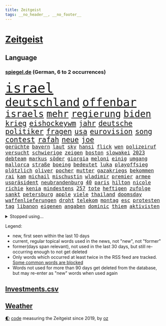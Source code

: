 ```yaml
---
title: Zeitgeist
tags: __no_header__, __no_footer__
---
```


# [Zeitgeist](https://oliz.io/zeitgeist/)

## Language

<h3><a href="https://www.spiegel.de" target="_blank">spiegel.de</a> (German, 6 to 2 occurrences)</h3>
<p style="font-family:monospace">
<span style="font-size:32pt"><a href="news_links.html#israel" class="current">israel</a></span>
<br>
<span style="font-size:27pt"><a href="news_links.html#deutschland" class="current">deutschland</a></span>
<span style="font-size:27pt"><a href="news_links.html#offenbar" class="current">offenbar</a></span>
<br>
<span style="font-size:22pt"><a href="news_links.html#israels" class="current">israels</a></span>
<span style="font-size:22pt"><a href="news_links.html#mehr" class="current">mehr</a></span>
<span style="font-size:22pt"><a href="news_links.html#regierung" class="current">regierung</a></span>
<span style="font-size:22pt"><a href="news_links.html#biden" class="current">biden</a></span>
<br>
<span style="font-size:17pt"><a href="news_links.html#krieg" class="current">krieg</a></span>
<span style="font-size:17pt"><a href="news_links.html#eishockeywm" class="new">eishockeywm</a></span>
<span style="font-size:17pt"><a href="news_links.html#jahr" class="current">jahr</a></span>
<span style="font-size:17pt"><a href="news_links.html#deutsche" class="current">deutsche</a></span>
<span style="font-size:17pt"><a href="news_links.html#politiker" class="current">politiker</a></span>
<span style="font-size:17pt"><a href="news_links.html#fragen" class="current">fragen</a></span>
<span style="font-size:17pt"><a href="news_links.html#usa" class="current">usa</a></span>
<span style="font-size:17pt"><a href="news_links.html#eurovision" class="current">eurovision</a></span>
<span style="font-size:17pt"><a href="news_links.html#song" class="current">song</a></span>
<span style="font-size:17pt"><a href="news_links.html#contest" class="current">contest</a></span>
<span style="font-size:17pt"><a href="news_links.html#rafah" class="current">rafah</a></span>
<span style="font-size:17pt"><a href="news_links.html#neue" class="current">neue</a></span>
<span style="font-size:17pt"><a href="news_links.html#joe" class="current">joe</a></span>
<br>
<span style="font-size:12pt"><a href="news_links.html#gerüchte" class="current">gerüchte</a></span>
<span style="font-size:12pt"><a href="news_links.html#bayern" class="current">bayern</a></span>
<span style="font-size:12pt"><a href="news_links.html#laut" class="current">laut</a></span>
<span style="font-size:12pt"><a href="news_links.html#sky" class="current">sky</a></span>
<span style="font-size:12pt"><a href="news_links.html#hansi" class="new">hansi</a></span>
<span style="font-size:12pt"><a href="news_links.html#flick" class="new">flick</a></span>
<span style="font-size:12pt"><a href="news_links.html#wen" class="current">wen</a></span>
<span style="font-size:12pt"><a href="news_links.html#polizeiruf" class="current">polizeiruf</a></span>
<span style="font-size:12pt"><a href="news_links.html#versucht" class="current">versucht</a></span>
<span style="font-size:12pt"><a href="news_links.html#schwierige" class="current">schwierige</a></span>
<span style="font-size:12pt"><a href="news_links.html#zeigen" class="current">zeigen</a></span>
<span style="font-size:12pt"><a href="news_links.html#boston" class="current">boston</a></span>
<span style="font-size:12pt"><a href="news_links.html#slowakei" class="current">slowakei</a></span>
<span style="font-size:12pt"><a href="news_links.html#2023" class="current">2023</a></span>
<span style="font-size:12pt"><a href="news_links.html#debteam" class="new">debteam</a></span>
<span style="font-size:12pt"><a href="news_links.html#markus" class="current">markus</a></span>
<span style="font-size:12pt"><a href="news_links.html#söder" class="current">söder</a></span>
<span style="font-size:12pt"><a href="news_links.html#giorgia" class="current">giorgia</a></span>
<span style="font-size:12pt"><a href="news_links.html#meloni" class="current">meloni</a></span>
<span style="font-size:12pt"><a href="news_links.html#einig" class="current">einig</a></span>
<span style="font-size:12pt"><a href="news_links.html#umgang" class="current">umgang</a></span>
<span style="font-size:12pt"><a href="news_links.html#mallorca" class="current">mallorca</a></span>
<span style="font-size:12pt"><a href="news_links.html#straße" class="current">straße</a></span>
<span style="font-size:12pt"><a href="news_links.html#boeing" class="current">boeing</a></span>
<span style="font-size:12pt"><a href="news_links.html#bedeutet" class="current">bedeutet</a></span>
<span style="font-size:12pt"><a href="news_links.html#luka" class="current">luka</a></span>
<span style="font-size:12pt"><a href="news_links.html#playoffsieg" class="new">playoffsieg</a></span>
<span style="font-size:12pt"><a href="news_links.html#plötzlich" class="current">plötzlich</a></span>
<span style="font-size:12pt"><a href="news_links.html#oliver" class="current">oliver</a></span>
<span style="font-size:12pt"><a href="news_links.html#pocher" class="current">pocher</a></span>
<span style="font-size:12pt"><a href="news_links.html#mutter" class="current">mutter</a></span>
<span style="font-size:12pt"><a href="news_links.html#gazakriegs" class="current">gazakriegs</a></span>
<span style="font-size:12pt"><a href="news_links.html#bekommen" class="current">bekommen</a></span>
<span style="font-size:12pt"><a href="news_links.html#rai" class="new">rai</a></span>
<span style="font-size:12pt"><a href="news_links.html#kam" class="current">kam</a></span>
<span style="font-size:12pt"><a href="news_links.html#michail" class="current">michail</a></span>
<span style="font-size:12pt"><a href="news_links.html#mischustin" class="new">mischustin</a></span>
<span style="font-size:12pt"><a href="news_links.html#wladimir" class="current">wladimir</a></span>
<span style="font-size:12pt"><a href="news_links.html#premier" class="current">premier</a></span>
<span style="font-size:12pt"><a href="news_links.html#armee" class="current">armee</a></span>
<span style="font-size:12pt"><a href="news_links.html#uspräsident" class="current">uspräsident</a></span>
<span style="font-size:12pt"><a href="news_links.html#neubrandenburg" class="current">neubrandenburg</a></span>
<span style="font-size:12pt"><a href="news_links.html#40" class="current">40</a></span>
<span style="font-size:12pt"><a href="news_links.html#paris" class="current">paris</a></span>
<span style="font-size:12pt"><a href="news_links.html#hilton" class="new">hilton</a></span>
<span style="font-size:12pt"><a href="news_links.html#nicole" class="current">nicole</a></span>
<span style="font-size:12pt"><a href="news_links.html#richie" class="new">richie</a></span>
<span style="font-size:12pt"><a href="news_links.html#kenia" class="current">kenia</a></span>
<span style="font-size:12pt"><a href="news_links.html#mindestens" class="current">mindestens</a></span>
<span style="font-size:12pt"><a href="news_links.html#257" class="new">257</a></span>
<span style="font-size:12pt"><a href="news_links.html#tote" class="current">tote</a></span>
<span style="font-size:12pt"><a href="news_links.html#heftigen" class="current">heftigen</a></span>
<span style="font-size:12pt"><a href="news_links.html#zufolge" class="current">zufolge</a></span>
<span style="font-size:12pt"><a href="news_links.html#sankt" class="current">sankt</a></span>
<span style="font-size:12pt"><a href="news_links.html#petersburg" class="current">petersburg</a></span>
<span style="font-size:12pt"><a href="news_links.html#apple" class="current">apple</a></span>
<span style="font-size:12pt"><a href="news_links.html#viele" class="current">viele</a></span>
<span style="font-size:12pt"><a href="news_links.html#thailand" class="current">thailand</a></span>
<span style="font-size:12pt"><a href="news_links.html#doomsday" class="new">doomsday</a></span>
<span style="font-size:12pt"><a href="news_links.html#waffenlieferungen" class="current">waffenlieferungen</a></span>
<span style="font-size:12pt"><a href="news_links.html#droht" class="current">droht</a></span>
<span style="font-size:12pt"><a href="news_links.html#telekom" class="current">telekom</a></span>
<span style="font-size:12pt"><a href="news_links.html#montag" class="current">montag</a></span>
<span style="font-size:12pt"><a href="news_links.html#esc" class="current">esc</a></span>
<span style="font-size:12pt"><a href="news_links.html#protesten" class="current">protesten</a></span>
<span style="font-size:12pt"><a href="news_links.html#tag" class="current">tag</a></span>
<span style="font-size:12pt"><a href="news_links.html#libanon" class="current">libanon</a></span>
<span style="font-size:12pt"><a href="news_links.html#eigenen" class="current">eigenen</a></span>
<span style="font-size:12pt"><a href="news_links.html#angaben" class="current">angaben</a></span>
<span style="font-size:12pt"><a href="news_links.html#dominic" class="new">dominic</a></span>
<span style="font-size:12pt"><a href="news_links.html#thiem" class="new">thiem</a></span>
<span style="font-size:12pt"><a href="news_links.html#aktivisten" class="current">aktivisten</a></span>
</p>
<details>
<summary>Stopped using...</summary>
<p class="former" style="font-size:12pt">
schleswigholstein(1296) zweifel(1296) gemeinden(1295) geäußert(1295) internationaler(1295) prüfung(1295) registriert(1295) sicherheitsbehörden(1295) verluste(1295) 21(1294) bitten(1294) gewonnen(1294) trat(1294) aktien(1293) appelliert(1293) aufgefordert(1293) bestreitet(1293) investieren(1293) terroristen(1293) katastrophe(1292) leer(1292) nachruf(1292) niederländische(1292) oberbürgermeister(1292) richten(1292) verschiebt(1292) wolfgang(1292) aufmerksamkeit(1291) besetzt(1291) meldete(1291) reichte(1291) bloß(1290) erklärte(1290) hinterher(1290) konflikte(1290) schön(1290) tödliche(1290) alpen(1289) alternativen(1289) explosion(1289) verpassen(1289) rassismus(1288) reduziert(1288) weise(1288) aufgerufen(1287) außen(1287) bestätigen(1287) entdeckte(1287) erfasst(1287) maria(1287) maß(1287) versprochen(1287) zugang(1287) gebaut(1286) mieter(1286) rettungskräfte(1286) unmut(1286) versprach(1286) amerika(1285) bsc(1285) ermöglichen(1285) hertha(1285) märchen(1285) schwanger(1285) senkt(1285) august(1284) drastisch(1284) stürmer(1284) überlebt(1284) ausgeschlossen(1283) ii(1283) übergeben(1283) produzieren(1282) sperrt(1282) verbreiten(1282) wolle(1282) langfristig(1281) mörder(1281) armut(1280) ausgeliefert(1280) hans(1280) spanischen(1280) ermittlern(1279) forderte(1279) frachter(1279) restaurants(1279) falschen(1278) norwegen(1277) satz(1277) bundesstaat(1275) einnahmen(1274) nachbarn(1273) erfüllt(1272) haaland(1272) dar(1270) behalten(1268) laufenden(1267) aufarbeitung(1265) müsste(1265) ringen(1264) beweise(1262) gouverneur(1262) kandidatur(1256) smartphones(1253) gehabt(1249) gruppen(1249) vorläufig(1246) nächstes(1241) empfangen(1239) drohne(1237) rache(1233) aktionen(1229) langem(1226) stopp(1215) niederländer(1191) gewinne(1187) autobahnen(1155) blut(1107) lehren(1046) zentralbank(1037) zerstörte(1032) arte(1027) rereportage(1027) inflationsrate(1026) partnerschaft(1020) kilogramm(1017) verurteilung(1014) ausgefallen(1001) kameras(985) jahrzehnt(972) gewohnt(967) energiepreise(963) gemeinschaft(960) verletzten(959) australiens(930) 15000(925) verständigt(921) strackzimmermann(914) rhein(912) geheimdienste(908) umsetzung(902) betrüger(894) gletscher(893) nutzung(892) akw(880) dutzenden(880) guterres(873) klappt(860) möchten(855) buschmann(851) marieagnes(851) wolf(838) krim(833) ring(830) bestand(816) gezwungen(814) afrikanischen(810) ergeben(810) lohnen(810) westens(801) betreibt(793) spiegeltitelstory(785) fern(784) gestärkt(781) nebenbei(775) stoff(771) kriegsverbrechen(770) austausch(769) kasse(768) töchter(767) 34(764) blockade(764) todes(763) typ(761) bewusst(759) links(756) finanzierung(753) natobeitritt(753) erlauben(748) fox(748) locken(734) schlamm(722) zentrale(719) kinderinterview(708) viral(701) sinne(697) tierschützer(687) paderborn(681) youtube(676) neustart(673) republikanern(665) plädieren(664) wissenschaft(659) riesig(658) revolution(639) toilette(636) drohnenangriff(633) nachhaltigkeit(631) schlimmeres(628) offizielle(624) vizekanzler(622) führten(621) 89(618) disney(617) mithalten(617) professor(615) peru(613) grab(612) atomkraftwerk(610) banden(599) eben(594) talkshow(594) senioren(587) konten(584) lkwfahrer(573) eingriff(569) asyl(564) abgestimmt(563) methoden(561) 300000(560) festgehalten(557) mama(549) parallel(544) beantragen(537) prangert(536) rudi(534) befragung(532) digital(529) erreichbar(529) jets(522) trotzen(520) zehntausenden(509) fotograf(507) supermarkt(498) dreier(489) völler(482) zehnte(479) ansicht(475) hilfsorganisation(463) schwache(456) wasserstoff(454) islamistischen(450) bildet(444) kläger(441) dom(435) generäle(431) reisten(431) lokale(430) merklich(427) wurzeln(419) stürme(414) zogen(414) anlagen(411) eingeräumt(411) norditalien(410) 40jähriger(407) fließen(407) kassen(405) ferrari(399) lübeck(399) rebellion(397) erfolgen(396) kalkül(394) geknackt(392) ebrahim(391) rohstoff(391) tätern(388) erling(385) involviert(384) taiwans(380) bijan(379) theorie(376) gewalttaten(374) adhs(373) bar(372) fläche(372) westlicher(372) alarmbereitschaft(368) wärmepumpe(365) horror(362) bka(359) kfw(357) regierungen(352) straßenverkehr(352) gefangenenaustausch(349) überfahren(349) lied(347) begleitete(346) florenz(346) rechtskräftig(345) aufsteiger(344) zoll(344) strompreise(343) minutenlang(341) drohnenangriffe(340) 83(339) sparkassen(337) fossile(336) inhaftierte(335) raisi(335) blamiert(333) mohammed(329) interessenten(326) tritte(326) rekrutiert(325) morgens(324) website(324) soldatinnen(321) mysteriöse(320) drastische(317) liter(315) roglič(315) primož(314) kurve(312) aleksandar(309) oldenburg(309) spahn(308) tatverdächtig(305) spitzenfußball(303) weile(303) vergessene(301) eindringen(299) amazonas(298) clemens(287) saßen(287) zäsur(287) selbstoptimierung(286) allgemeine(285) kippe(283) bolsonaro(282) jair(282) urwald(282) aufatmen(281) schwitzen(281) surfen(281) eauto(279) palästinensische(279) aufgrund(278) verkaufte(278) bewaffnete(276) sturmtief(276) georgia(274) islamistische(274) teuerste(273) bemerkenswert(272) höheren(271) football(269) häfen(269) cdugeneralsekretär(267) kriegsende(267) belohnt(265) ergebnissen(265) gruppenvergewaltigung(264) nationalspielerinnen(264) sterne(264) küsten(262) stritten(261) maximal(259) podium(259) erwischte(257) instagrampost(257) winde(256) antónio(255) militärhilfe(252) uber(252) hunden(251) airport(249) eingeschlossen(249) reserve(249) betrogen(246) verkehrsunfall(246) angegeben(245) meyer(245) us(245) samstagabend(244) betrieben(242) graben(242) klimaschädliche(242) tankstelle(242) inhaber(241) schild(239) tabellenführer(239) beute(238) kneipen(238) konsequent(238) wohnviertel(238) year(235) saudiarabiens(233) kabine(232) tabellenspitze(232) errungen(231) nachteile(231) gewinner(229) erwachsenen(228) gleicht(227) gewöhnt(226) entführten(225) zypern(225) stadtrat(224) weitet(224) rufe(223) vettel(222) luftschläge(221) schwester(220) 2001(219) dringenden(219) johannesburg(217) vollstreckt(217) jahreszeit(215) vergehen(215) gerald(213) manchem(212) steuererhöhungen(211) tübingen(211) eigentlichen(210) mützenich(209) entertainment(208) fernverkehr(208) pinto(208) proben(208) erzeugt(207) verdrängt(207) population(206) schlusslicht(204) tatverdächtiger(204) unfaire(203) ceo(202) vorbereitungen(200) ddr(197) vierjährige(197) tabellenführung(196) tennisspieler(196) zugesagt(196) beatles(195) eugelder(195) humanitären(195) regelungen(195) tagesordnung(195) stellungen(194) 55(193) knappen(193) mobbing(193) liefen(192) götze(191) nflstar(190) sicherheitsvorkehrungen(190) leistete(189) sitz(186) versagt(186) delfine(185) schäuble(185) dunklen(184) videobotschaft(183) spitzenspiel(182) terrorangriff(182) akademie(181) hamasterroristen(180) saarbrücken(180) gescheiterte(178) mohammadi(178) glückwünsche(177) weihnachten(177) sommerspiele(176) bodentruppen(175) damaskus(175) gefährlichsten(175) grenzübergänge(175) sofia(175) womit(175) 25000(174) bekomme(174) stromversorgung(173) verbotenen(173) messungen(172) positioniert(171) via(171) wild(171) synagoge(170) gefängnisse(169) bedrohlich(168) rückgängig(168) altersgruppe(167) beeindruckend(167) gdl(167) israelgazanews(167) rockband(167) santos(167) usschauspieler(167) bridge(166) maine(166) mohammad(166) hamasgeisel(165) eingeweiht(162) immunsystem(161) unterhändler(161) versorgen(161) mitgestalten(160) doppelter(159) häftlinge(159) stellten(159) bettina(157) königreich(157) perry(157) turnieren(157) betroffener(156) hamasmassaker(156) solarmodule(156) arbeitsrecht(155) artikel(155) erlässt(155) fluggäste(155) sportvorstand(155) bewirkt(154) copa(154) traditionsklubs(154) tim(153) passierte(151) erfahrung(149) manch(149) preisgekrönter(149) spätestens(149) datum(148) erkämpfte(148) geheimnisse(148) besorgniserregend(147) getrunken(147) literaturpreis(147) steckten(147) alpin(146) erschütterungen(146) netflixserie(146) sozialstaat(146) natomitgliedschaft(145) vermehren(145) köpfen(144) pendler(144) sechzigerjahren(144) schnappte(143) dunkeln(142) nbasuperstar(142) kredit(141) lake(141) abtransportiert(140) ausgespielt(140) benedikt(139) finanzieren(139) geklagt(139) alabama(138) immense(137) kindergarten(137) wärmer(137) rechtsextremistische(136) abzubauen(135) dreijähriger(135) experimentiert(135) gesinnung(135) wackelt(135) hauswand(134) landwirten(134) vorstellungen(134) einkaufswagen(133) fußballklub(133) mediamarktsaturn(133) netze(133) statistisches(133) usdemokraten(133) eingelöst(132) fdpfinanzminister(132) revier(132) unangefochten(132) verbucht(132) 84(131) vetternwirtschaft(131) künftiger(130) schulz(130) unwahrscheinlich(130) zettel(130) notfall(129) entzogen(128) investition(128) stift(128) 93(127) gratulieren(127) verschüttet(127) arztpraxen(125) riesigen(125) sharon(125) uganda(125) versorgte(125) beruhigungsmittel(124) brett(124) konsumieren(124) unionsfraktion(124) tennislegende(123) vorhat(123) aufstellen(122) beratungsstellen(122) 225(121) kragen(121) weihnachtsgeschenke(121) aufgebaut(120) besitzen(120) oslo(120) aussetzung(119) hässlich(119) mehrfamilienhaus(119) stromausfall(119) topform(119) profitierte(118) angeklagten(117) erhoffen(117) sprengsatz(117) hannah(116) unterziehen(114) church(113) ushilfen(113) bidenregierung(112) bundestagsmandat(112) kathedrale(112) notredame(112) schwerste(112) statistischem(112) umwelthilfe(112) auslaufen(111) postfaschisten(111) abermals(110) heer(110) hektar(110) schröders(110) völkermords(110) geldern(109) mangelnde(109) carl(108) öffnete(108) alfred(107) mysteriöser(107) schieben(107) gemobbt(106) mauern(106) platzen(106) rutscht(106) spielabbruch(106) aufforstung(105) luke(105) nicaragua(105) unbestimmte(105) ungeklärter(105) niedergelegt(104) amoklauf(103) gebrauch(103) spencer(103) triumphieren(103) kündigten(102) natochef(102) provinzen(102) dave(101) heuschnupfen(101) streits(101) baldigen(100) kriegsschiff(100) angepasst(99) fünfter(99) haftanstalt(99) heizung(99) lawine(99) präsentierte(99) rätselhaften(99) spiegelkorrespondentin(99) topfavorit(99) mikaela(98) niedersachsens(98) nobelpreisträger(98) shiffrin(98) gründet(97) köchin(97) nervig(97) b(96) can(96) ehren(96) erzielen(96) kiewer(96) emobilität(95) millionenschaden(95) morde(95) passagier(95) schmuggeln(95) südkoreanischen(95) bereitschaft(94) bergsteiger(94) radsports(94) bauernprotest(93) abzocke(92) auswahlverfahren(92) bianca(92) langes(92) namibia(92) senden(92) superwahljahr(92) wüten(92) ausgrenzung(91) beschädigten(91) haag(91) igh(91) totalmoderator(91) trotzt(91) maischberger(90) bewilligen(89) jörg(89) ranghohen(89) schützte(89) warnschuss(89) ausufernde(88) bauernproteste(88) darknet(88) euländern(88) gestalt(88) manipulieren(88) norweger(88) pausieren(88) scheiterns(88) schlingert(88) benzinpreise(87) j(87) mondlandung(87) prozessbeginn(87) sächsische(87) abfedern(86) anstehende(86) sowieso(86) spannendsten(86) stärkung(86) umkehren(86) verwandte(86) wahrnehmung(85) warmes(85) 737800(84) berufsverkehr(84) blöd(84) neunjähriger(84) techniker(84) zusammenstößen(84) aamodt(83) aleksander(83) alexis(83) allgegenwärtig(83) betrugs(83) bürokratieabbau(83) kilde(83) melbourne(83) regierungsumbildung(83) saale(83) spielmacher(83) verstopfte(83) batic(82) leitmayr(82) luftwaffenchef(82) matteo(82) milch(82) neuss(82) sauerstoff(82) dnipro(81) euagrarsubventionen(81) panini(81) piloten(81) schneemassen(81) stickeralbum(81) diabetes(80) dakar(79) erfülltes(79) kachelmann(79) mandatsträger(79) onlineverkauf(79) reichsten(79) taiwanfrage(79) wetterexperte(79) altkanzlerin(78) ausgezahlt(78) schwierigsten(78) verfeindet(78) kettcar(77) terrorliste(77) yorkern(77) zuschauerin(77) amthor(76) eisbergs(76) kriegsgefangenen(76) platzt(76) preissteigerungen(76) ravensburg(76) reihenweise(76) sturzserie(76) untreue(76) weltmarkt(76) wgzimmerpreise(76) bebte(75) eingestuft(75) laos(75) präsidentschaftskandidat(75) sprechchöre(75) ungeklärte(75) what(75) wiegen(75) einfrieren(74) furchtbaren(74) mitnehmen(74) stahlen(74) trieben(74) bilbao(73) entfernte(73) konkretes(73) manipulation(73) maßlos(73) militärflugzeug(73) militärmaschine(73) rey(73) schwächeanfall(73) veralteten(73) verdrängte(73) merkels(72) parteifreund(72) völkerrechts(72) aserbaidschanischen(71) hervorragend(71) pferd(71) rechnungen(71) stellvertreter(71) 43jährige(70) europäischem(70) iris(70) knesset(70) moreno+1(70) rechtens(70) schütteln(70) ulf(70) abbrechen(69) anforderungen(69) beratungsfirma(69) meeresgrund(69) politikum(69) verwandt(69) wohlauf(69) zentral(69) andre(68) ausmaße(68) bemerkenswerte(68) berchtesgadener(68) misere(68) ausgeschrieben(67) bergarbeiter(67) bündnisses(67) kleinzureden(67) offenbaren(67) schwein(67) siegtreffer(67) unsicherer(67) calhoun(66) einzelfall(66) haute(66) kreuzfahrtschiff(66) kühlschrank(66) theresa(66) einladungen(65) kopfschmerz(65) krebserkrankungen(65) regimekritischen(65) sportlichen(65) versammelten(65) ansagen(64) ausfällig(64) filmgeschäft(64) kleben(64) mauer(64) unterhaltsam(64) akp(63) begeistern(63) drogenkartelle(63) entschlüsselt(63) halbwegs(63) staatengemeinschaft(63) trainers(63) wittern(63) alijew(62) auslösen(62) journalistisches(62) krankenbett(62) saporischschja(62) schmuck(62) strategische(62) antisemitismusvorwürfen(61) anweisungen(61) einwanderer(61) frühe(61) herausgabe(61) highlands(61) hirsche(61) landwirtinnen(61) mitarbeiterin(61) problems(61) oleg(60) olli(60) schrieben(60) waffenfund(60) östlichen(60) befragt(59) brüsseler(59) jva(59) lebenswerk(59) steuersenkungen(59) versöhnen(59) garweg(58) kartenzahlung(58) mobilmachung(58) schmiss(58) volkswagens(58) zulässig(58) abhängigkeit(57) countryalbum(57) erbeutet(57) heike(57) minderjährig(57) swiss(57) teufel(57) 91(56) einstufen(56) kanzlerin(56) olympiateilnahme(56) schwebebahn(56) verwüstung(56) özlem(56) klitschko(55) nachbesserungsbedarf(55) vitali(55) wahlbehörde(55) aschermittwoch(54) befürchtung(54) nbateam(54) strengeren(54) unverständnis(54) verlorene(54) zankt(54) zittert(54) beauftragt(53) benennen(53) beängstigend(53) exportbeschränkungen(53) geheimnisvoller(53) hisbollahkommandeurs(53) meidet(53) nachlässigkeit(53) peruanischen(53) stürze(53) teilnehmenden(53) wasserspringer(53) wirtschaftsentwicklung(53) gemischtes(52) kremlherrscher(52) niedrigstem(52) gottesdienst(51) schätze(51) bestellen(50) haftbedingungen(50) schiffsunglück(50) überweisungen(50) 45jähriger(49) dreikampf(49) felder(49) karikaturisten(49) lüge(49) torhüterin(49) account(48) aktivsten(48) eingesetzte(48) marsch(48) mehrarbeit(48) sarah(48) djirsarai(47) north(47) präsidium(47) souveränität(47) bärlauch(46) cannabisfreigabe(46) festzunehmen(46) kanadischer(46) katy(46) kids(46) legten(46) leichnams(46) mechanismus(46) norddeutschland(46) rücktritte(46) telefonate(46) alves(45) drangsaliert(45) friedhelm(45) funkel(45) masse(45) rüstung(45) sofortigen(45) stehenden(45) weltmeistermannschaft(45) durchsuchung(44) limburg(44) nächtliches(44) photographer(44) sido(44) wuppertal(44) auffälligen(43) berufsabschluss(43) eingestochen(43) gegenstand(43) konventionelle(43) rewe(43) vampire(43) vortag(43) agenten(42) 69(41) bulgarien(41) erhebung(41) gewöhnen(41) herausgerissen(41) kreativ(41) populärsten(41) tschetschenien(41) arschloch(40) bewunderte(40) rutte(40) räuber(40) tempelberg(40) erfolgreicher(39) exterroristin(39) stände(39) taurusdebatte(39) toryabgeordnete(39) abschließen(38) anhören(38) anklagebank(38) arbeitsrechtliche(38) erdrutsche(38) tüten(38) versicherungsschutz(38) überfiel(38) ausgebildet(37) bloßgestellt(37) maximale(37) rekordtemperaturen(37) schulter(37) solofahrt(37) 2039(36) angeschaut(36) eukommissaren(36) marsalek(36) rekruten(36) sainz(36) vereinbar(36) xz(36) ablösen(35) eautoabsatz(35) entschiedener(35) höchstens(35) nationalsport(35) nukleare(35) privatpersonen(35) robotaxis(35) taxis(35) technischer(35) allergikern(34) bundesstaaten(34) exwirecardmanager(34) fünftes(34) plastik(34) spohr(33) tapfer(33) fastenmonat(32) sensibler(32) vorstandsvorsitzender(32) eurofighter(31) generationenkapital(31) lenkte(31) marschiert(31) mitgründer(31) monster(31) coronamaßnahmen(30) newark(30) rückerstattung(30) schriftlich(30) zeichner(30) connor(29) dürfe(29) edeka(29) engagieren(29) ermittlungsrichter(29) ernennung(29) fastfoodkette(29) herzschrittmacher(29) karrierecoachin(29) klafft(29) lehrstück(29) sciencefictionepos(29) tatortkommissar(29) titelrennen(29) erlegt(28) malen(28) nordgaza(28) fürsprecher(27) geschäftszahlen(27) gratulierte(27) leo(27) luftsicherheit(27) style(27) aksamoschee(26) aktie(26) amtierenden(26) ausbremsen(26) cannabiskonsum(26) emanzipation(26) geheimdienstler(26) ramadans(26) verteidigungsanlagen(26) vollzogen(26) 174(25) 1881(25) drittes(25) forbesranking(25) grabow(25) internetanschluss(25) intime(25) kostspielig(25) rechtsradikale(25) scheidenden(25) aaron(24) anfällig(24) ausdruck(24) autotester(24) bekriegen(24) diensten(24) fußballstars(24) gehörlosen(24) reiht(24) schlüsse(24) auszustatten(23) frida(23) kleidungsstücke(23) palmer(23) rauschende(23) schöne(23) voraussicht(23) werdende(23) brands(22) cdukollegen(22) mindestalter(22) verschärfter(22) 20jähriger(21) abstiegsbedrohten(21) bauarbeiten(21) coughlan(21) frühjahrsklassiker(21) moderatorinnen(21) nicola(21) rum(21) spiegelleser(21) verdächtig(21) ausprobiert(20) erinnerte(20) getreten(20) sabrina(20) unvermittelt(20) waffenexporte(20) don(19) klimaprotest(19) milchaufschäumer(19) schwindenden(19) verläuft(19) 175(18) absurde(18) behördenangaben(18) charisma(18) hauptquartier(18) justizministerin(18) religiöse(18) shapps(18) zuwanderer(18) duelle(17) exbürgermeister(17) exzessiv(17) impulse(17) lngterminal(17) pensionierte(17) spende(17) dialog(16) staatschefs(16) stilllegen(16) uswaffen(16) gekommene(15) hinterlegen(15) hirschen(15) inkrafttreten(15) katja(15) lin(15) profit(15) entbrannt(14) grobe(14) guide(14) michelin(14) naher(14) neoliberalen(14) passus(14) schifakrankenhaus(14) schweineniere(14) spitznamen(14) teilgeständnis(14) verschütteten(14) wahrscheinliche(14) wassermangel(14) ansatz(13) dfbtrikot(13) durchdacht(13) eigenständiger(13) gegend(13) konzerthalle(13) köpfe(13) schadsoftware(13) stichwahl(13) tarifeinigung(13) therapie(13) angebote(12) brasilianischer(12) ewige(12) friedensnobelpreisträgerin(12) hobbys(12) klimaschützer(12) navigator(12) parisroubaix(12) tariflösung(12) beamtinnen(11) fahrten(11) fortwo(11) hühnerfüße(11) illegalem(11) jungstar(11) medienfirma(11) reiste(11) smart(11) ölraffinerien(11)
</p>
</details>
<p>Legend:
<ul>
<li><span class="new">new</span>, first seen within the last 10 days</li>
<li><span class="current">current</span>, regular topical words used in the news, not "new", not "former"</li>
<li><span class="former">former(days span relevant)</span>, not used in the last 30 days, but still re-occurring enough to not get deleted</li>
<li>Only words which occurred at least twice in the RSS feed are tracked. <a href="language/filters.py">Some common words are blocked</a></li>
<li>Words not used for more than 90 days get deleted from the database, but may re-enter as "new" words when used again</li>
</ul>
</p>

## [Investments](investments.html)[.csv](investments.csv)

## [Weather](weather.html)

<footer>
<a href="javascript:toggleTheme()" class="nav">🌓</a>
<a href="https://github.com/ooz/zeitgeist">code</a> measuring the Zeitgeist since 2019, by <a href="https://oliz.io">oz</a>
</footer>
